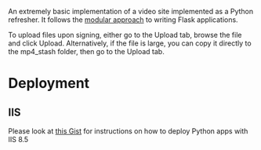 An extremely basic implementation of a video site implemented as a Python refresher.
It follows the [modular approach](http://flask.pocoo.org/docs/1.0/blueprints/) to writing Flask applications. 

To upload files upon signing, either go to the Upload tab, browse the file and click Upload.
Alternatively, if the file is large, you can copy it directly to the mp4_stash folder, then go to the Upload tab.

# Deployment

## IIS

Please look at [this Gist](https://gist.github.com/bparaj/ac8dd5c35a15a7633a268e668f4d2c94) for instructions on how to deploy Python apps with IIS 8.5